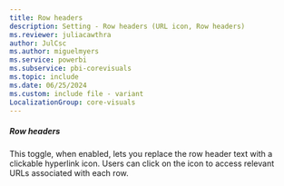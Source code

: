 ```yaml
---
title: Row headers
description: Setting - Row headers (URL icon, Row headers)
ms.reviewer: juliacawthra
author: JulCsc
ms.author: miguelmyers
ms.service: powerbi
ms.subservice: pbi-corevisuals
ms.topic: include
ms.date: 06/25/2024
ms.custom: include file - variant
LocalizationGroup: core-visuals
---
```

##### Row headers

This toggle, when enabled, lets you replace the row header text with a clickable hyperlink icon. Users can click on the icon to access relevant URLs associated with each row.
